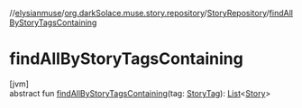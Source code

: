//[elysianmuse](../../../index.md)/[org.darkSolace.muse.story.repository](../index.md)/[StoryRepository](index.md)/[findAllByStoryTagsContaining](find-all-by-story-tags-containing.md)

# findAllByStoryTagsContaining

[jvm]\
abstract fun [findAllByStoryTagsContaining](find-all-by-story-tags-containing.md)(tag: [StoryTag](../../org.darkSolace.muse.story.model/-story-tag/index.md)): [List](https://kotlinlang.org/api/latest/jvm/stdlib/kotlin.collections/-list/index.html)&lt;[Story](../../org.darkSolace.muse.story.model/-story/index.md)&gt;
